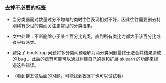 ### 去掉不必要的标签

- 当分类器面对数量过分不均匀的类时往往表现相对不好，因此往往需要删去特别稀有少见的类而关注更常见的分类结果。

- 文中处理：不断删除小于某个百分比的类，直到所有类比力都大于该百分比或者只有两类。

- 避免了 bootstrap 问题将多分类问题理解为两分类问题最终无法合并结果造成的 bug 。此后的章节可能可以通过构建自己的类和扩展 sklearn 的功能来规避这些错误。

- （看到群友做后面的习题，可能找到数据了也可以试试看）